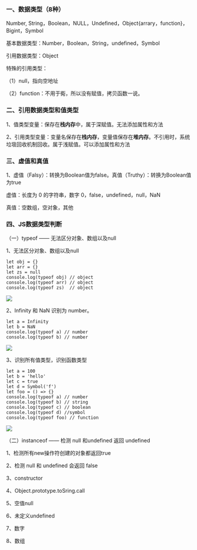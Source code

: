 ### 一、数据类型（8种）

Number, String，Boolean，NULL，Undefined，Object{arrary，function}，Bigint，Symbol

基本数据类型：Number，Boolean，String，undefined，Symbol

引用数据类型：Object

特殊的引用类型：

（1）null，指向空地址

（2）function：不用于鵆，所以没有赋值，拷贝函数一说。

### 二、引用数据类型和值类型

1、值类型变量：保存在**栈内存**中，属于深赋值。无法添加属性和方法

2、引用类型变量：变量名保存在**栈内存**，变量值保存在**堆内存**。不引用时，系统垃圾回收机制回收。属于浅赋值。可以添加属性和方法

### 三、虚值和真值

1、虚值（Falsy）：转换为Boolean值为false。真值（Truthy）：转换为Boolean值为true

虚值：长度为 0 的字符串，数字 0，false，undefined，null，NaN

真值：空数组，空对象，其他

### 四、JS数据类型判断

（一）typeof ——  无法区分对象、数组以及null

1、无法区分对象、数组以及null

```
let obj = {}
let arr = {}
let zs = null
console.log(typeof obj) // object
console.log(typeof arr) // object
console.log(typeof zs)  // object
```

![](E:\Learn\note\software_test_note\software_test_img\d70985cddf4a058420cec8e95656f625b9cc41bf.png)

2、Infinity 和 NaN 识别为 number。

```
let a = Infinity
let b = NaN
console.log(typeof a) // number
console.log(typeof b) // number
```

![](E:\Learn\note\software_test_note\software_test_img\6808c612b150b31d58f402b53ac95230b4951493.png)

3、识别所有值类型，识别函数类型

```
let a = 100
let b = 'hello'
let c = true
let d = Symbol('f')
let foo = () => {}
console.log(typeof a) // number
console.log(typeof b) // string
console.log(typeof c) // boolean
console.log(typeof d) //symbol
console.log(typeof foo) // function
```

![](E:\Learn\note\software_test_note\software_test_img\a940f6f29eafa4fde6e9a822b33b94809e9cba95.png)

（二）instanceof  ——  检测 null 和undefined 返回  undefined

1、检测所有new操作符创建的对象都返回true

2、检测  null  和  undefined  会返回  false

3、constructor

4、Object.prototype.toSring.call

5、空值null

6、未定义undefined

7、数字

8、数组
